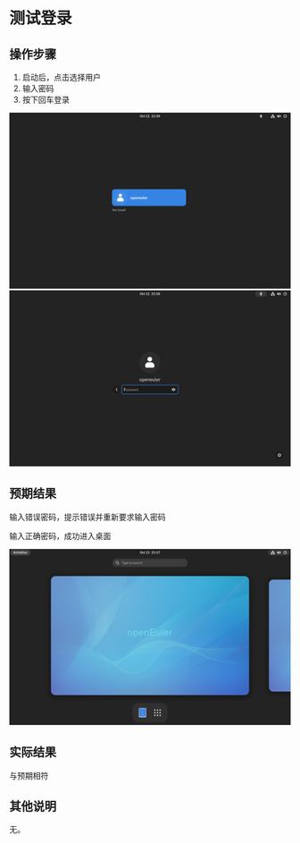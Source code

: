 # 测试登录

## 操作步骤

1. 启动后，点击选择用户
2. 输入密码
3. 按下回车登录

![](img/login-2.png)
![](img/login-0.png)

## 预期结果

输入错误密码，提示错误并重新要求输入密码

输入正确密码，成功进入桌面

![](img/login-1.png)

## 实际结果

与预期相符

## 其他说明

无。